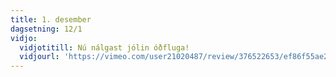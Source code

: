 ```yaml
---
title: 1. desember
dagsetning: 12/1
vidjo:
  vidjotitill: Nú nálgast jólin óðfluga!
  vidjourl: 'https://vimeo.com/user21020487/review/376522653/ef86f55ae2'
---
```


